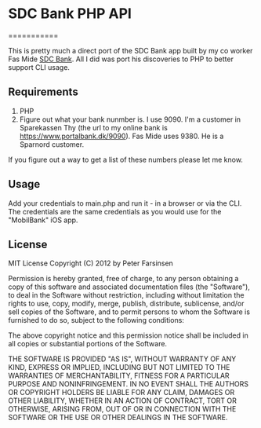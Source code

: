 # SDC Bank PHP API
===========

This is pretty much a direct port of the SDC Bank app built by my co worker Fas Mide [SDC Bank](https://github.com/fasmide/sdc-banking). All I did was port his discoveries to PHP to better support CLI usage.

## Requirements
1. PHP
2. Figure out what your bank nunmber is. I use 9090. I'm a customer in Sparekassen Thy (the url to my online bank is https://www.portalbank.dk/9090). Fas Mide uses 9380. He is a Sparnord customer.

If you figure out a way to get a list of these numbers please let me know.

## Usage
Add your credentials to main.php and run it - in a browser or via the CLI. The credentials are the same credentials as you would use for the "MobilBank" iOS app.

## License
MIT License
Copyright (C) 2012 by Peter Farsinsen

Permission is hereby granted, free of charge, to any person obtaining a copy
of this software and associated documentation files (the "Software"), to deal
in the Software without restriction, including without limitation the rights
to use, copy, modify, merge, publish, distribute, sublicense, and/or sell
copies of the Software, and to permit persons to whom the Software is
furnished to do so, subject to the following conditions:

The above copyright notice and this permission notice shall be included in
all copies or substantial portions of the Software.

THE SOFTWARE IS PROVIDED "AS IS", WITHOUT WARRANTY OF ANY KIND, EXPRESS OR
IMPLIED, INCLUDING BUT NOT LIMITED TO THE WARRANTIES OF MERCHANTABILITY,
FITNESS FOR A PARTICULAR PURPOSE AND NONINFRINGEMENT. IN NO EVENT SHALL THE
AUTHORS OR COPYRIGHT HOLDERS BE LIABLE FOR ANY CLAIM, DAMAGES OR OTHER
LIABILITY, WHETHER IN AN ACTION OF CONTRACT, TORT OR OTHERWISE, ARISING FROM,
OUT OF OR IN CONNECTION WITH THE SOFTWARE OR THE USE OR OTHER DEALINGS IN
THE SOFTWARE.
